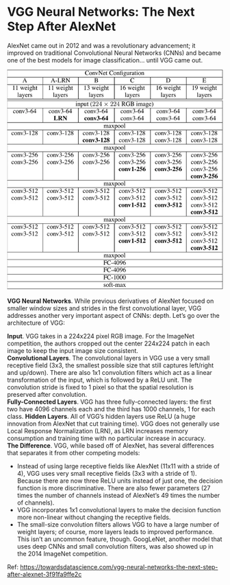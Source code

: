 # VGG Neural Networks: The Next Step After AlexNet
AlexNet came out in 2012 and was a revolutionary advancement; it improved on traditional Convolutional Neural Networks (CNNs) and became one of the best models for image classification… until VGG came out.

![configuration](resource/images/vgg.webp)

**VGG Neural Networks**. While previous derivatives of AlexNet focused on smaller window sizes and strides in the first convolutional layer, VGG addresses another very important aspect of CNNs: depth. Let’s go over the architecture of VGG:

**Input**. VGG takes in a 224x224 pixel RGB image. For the ImageNet competition, the authors cropped out the center 224x224 patch in each image to keep the input image size consistent.<br>
**Convolutional Layers**. The convolutional layers in VGG use a very small receptive field (3x3, the smallest possible size that still captures left/right and up/down). There are also 1x1 convolution filters which act as a linear transformation of the input, which is followed by a ReLU unit. The convolution stride is fixed to 1 pixel so that the spatial resolution is preserved after convolution.<br>
**Fully-Connected Layers**. VGG has three fully-connected layers: the first two have 4096 channels each and the third has 1000 channels, 1 for each class.
**Hidden Layers**. All of VGG’s hidden layers use ReLU (a huge innovation from AlexNet that cut training time). VGG does not generally use Local Response Normalization (LRN), as LRN increases memory consumption and training time with no particular increase in accuracy.<br>
**The Difference**. VGG, while based off of AlexNet, has several differences that separates it from other competing models:

- Instead of using large receptive fields like AlexNet (11x11 with a stride of 4), VGG uses very small receptive fields (3x3 with a stride of 1). Because there are now three ReLU units instead of just one, the decision function is more discriminative. There are also fewer parameters (27 times the number of channels instead of AlexNet’s 49 times the number of channels).<br>
- VGG incorporates 1x1 convolutional layers to make the decision function more non-linear without changing the receptive fields.
- The small-size convolution filters allows VGG to have a large number of weight layers; of course, more layers leads to improved performance. This isn’t an uncommon feature, though. GoogLeNet, another model that uses deep CNNs and small convolution filters, was also showed up in the 2014 ImageNet competition.

Ref: https://towardsdatascience.com/vgg-neural-networks-the-next-step-after-alexnet-3f91fa9ffe2c
